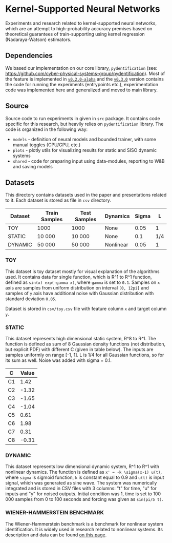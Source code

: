 # Kernel-Supported Neural Networks

Experiments and research related to kernel-supported neural networks, which are an attempt to high-probability accuracy
premises based on theoretical guarantees of train-supporting using kernel regression (Nadaraya-Watson) estimators. 

## Dependencies

We based our implementation on our core library, `pydentification`  (see: https://github.com/cyber-physical-systems-group/pydentification).
Most of the feature is implemented in [`v0.2.0-alpha`](https://github.com/cyber-physical-systems-group/pydentification/releases/tag/v0.2.0-alpha) 
and the [`v0.3.0`](https://github.com/cyber-physical-systems-group/pydentification/releases/tag/v0.3.0) version contains
the code for running the experiments (entrypoints etc.), experimentation code was implemented here and generalized and
moved to main library.

## Source 

Source code to run experiments in given in `src` package. It contains code specific for this research, but heavily
relies on `pydentification` library. The code is organized in the following way:
* `models` - definition of neural models and bounded trainer, with some manual toggles (CPU/GPU, etc.) 
* `plots` - plotly utils for visualizing results for static and SISO dynamic systems
* `shared` - code for preparing input using data-modules, reporting to W&B and saving models

## Datasets

This directory contains datasets used in the paper and presentations related to it. Each dataset is stored as file
in `csv` directory.

| Dataset | Train Samples | Test Samples | Dynamics  | Sigma | L   |
|---------|---------------|--------------|-----------|-------|-----|
| TOY     | 1000          | 1000         | None      | 0.05  | 1   |
| STATIC  | 10 000        | 10 000       | None      | 0.1   | 1/4 |
| DYNAMIC | 50 000        | 50 000       | Nonlinear | 0.05  | 1   |

### TOY

This dataset is toy dataset mostly for visual explanation of the algorithms used. It contains data for single function,
which is R^1 to R^1 function, defined as `sin(x) exp(-gamma x)`, where `gamma` is set to `0.1`. Samples on `x` axis
are samples from uniform distribution on interval `[0, 12pi]` and samples of `y` axis have additional noise with 
Gaussian distribution with standard deviation `0.05`. 

Dataset is stored in `csv/toy.csv` file with feature column `x` and target column `y`.

### STATIC

This dataset represents high dimensional static system, R^8 to R^1. The function is defined as sum of 8 Gaussian density
functions (not distribution, but explicit PDF) with different C (given in table below). The inputs are samples uniformly
on range [-1, 1]. L is 1/4 for all Gaussian functions, so for its sum as well. Noise was added with sigma = 0.1.

| C  | Value |
|----|-------|
| C1 | 1.42  |
| C2 | -1.32 |
| C3 | -1.65 |
| C4 | -1.04 |
| C5 | 0.61  |
| C6 | 1.98  |
| C7 | 0.31  |
| C8 | -0.31 |

### DYNAMIC

This dataset represents low dimensional dynamic system, R^1 to R^1 with nonlinear dynamics. The function is defined as
`x' = -k \sigma(x-1) u(t)`, where `sigma` is sigmoid function, `k` is constant equal to 0.9 and `u(t)` is input signal,
which was generated as sine wave. The system was numerically integrated and is stored in CSV files with 3 columns:
"t" for time, "u" for inputs and "y" for noised outputs. Initial condition was 1, time is set to 100 000 samples from 0
to 100 seconds and forcing was given as `sin(pi/5 t)`.

### WIENER-HAMMERSTEIN BENCHMARK

The Wiener-Hammerstein benchmark is a benchmark for nonlinear system identification. It is widely used in research
related to nonlinear systems. Its description and data can be found [on this page](https://www.nonlinearbenchmark.org/benchmarks/wiener-hammerstein).
